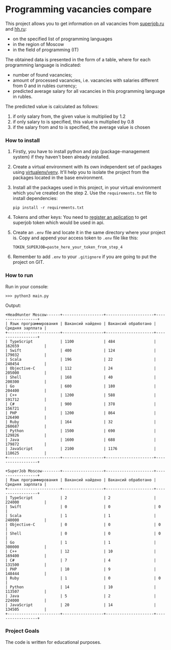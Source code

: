 # Programming vacancies compare

This project allows you to get information on all vacancies from [superjob.ru](https://www.superjob.ru/) and [hh.ru](https://hh.ru/):
- on the specified list of programming languages
- in the region of Moscow
- in the field of programming (IT)

The obtained data is presented in the form of a table, where for each programming language is indicated:
- number of found vacancies;
- amount of processed vacancies, i.e. vacancies with salaries different from 0 and in rubles currency;
- predicted average salary for all vacancies in this programming language in rubles.

The predicted value is calculated as follows:
1. if only salary from, the given value is multiplied by 1.2
2. if only salary to is specified, this value is multiplied by 0.8
3. if the salary from and to is specified, the average value is chosen 

### How to install

1. Firstly, you have to install python and pip (package-management system) if they haven't been already installed.

2. Create a virtual environment with its own independent set of packages using [virtualenv/venv](https://docs.python.org/3/library/venv.html). It'll help you to isolate the project from the packages located in the base environment.

3. Install all the packages used in this project, in your virtual environment which you've created on the step 2. Use the `requirements.txt` file to install dependencies:
    ```console
    pip install -r requirements.txt
    ```
4. Tokens and other keys:
   You need to [register an aplication](https://www.superjob.ru/auth/login/?returnUrl=https://api.superjob.ru/register/) to get superjob token which would be used in api.


5. Create an `.env` file and locate it in the same directory where your project is. Copy and append your access token to `.env` file like this:
    ```
    TOKEN_SUPERJOB=paste_here_your_token_from_step_4
    ```
6. Remember to add `.env` to your `.gitignore` if you are going to put the project on GIT.

### How to run

Run in your console:

```Console
>>> python3 main.py
```

Output:
    
```Console
+HeadHunter Moscow------+------------------+---------------------+------------------+
| Язык программирования | Вакансий найдено | Вакансий обработано | Средняя зарплата |
+-----------------------+------------------+---------------------+------------------+
| TypeScript            | 1100             | 484                 | 162659           |
| Swift                 | 400              | 124                 | 179032           |
| Scala                 | 196              | 22                  | 240454           |
| Objective-C           | 112              | 24                  | 205000           |
| Shell                 | 168              | 40                  | 200300           |
| Go                    | 600              | 180                 | 204400           |
| C++                   | 1200             | 588                 | 191712           |
| C#                    | 900              | 378                 | 156721           |
| PHP                   | 1200             | 864                 | 126490           |
| Ruby                  | 164              | 32                  | 260687           |
| Python                | 1500             | 690                 | 129826           |
| Java                  | 1600             | 688                 | 179872           |
| JavaScript            | 2100             | 1176                | 118625           |
+-----------------------+------------------+---------------------+------------------+

+SuperJob Moscow--------+------------------+---------------------+------------------+
| Язык программирования | Вакансий найдено | Вакансий обработано | Средняя зарплата |
+-----------------------+------------------+---------------------+------------------+
| TypeScript            | 2                | 2                   | 224000           |
| Swift                 | 0                | 0                   | 0                |
| Scala                 | 1                | 1                   | 240000           |
| Objective-C           | 0                | 0                   | 0                |
| Shell                 | 0                | 0                   | 0                |
| Go                    | 1                | 1                   | 300000           |
| C++                   | 12               | 10                  | 169400           |
| C#                    | 7                | 4                   | 131500           |
| PHP                   | 10               | 9                   | 148444           |
| Ruby                  | 1                | 0                   | 0                |
| Python                | 14               | 10                  | 113507           |
| Java                  | 5                | 2                   | 224000           |
| JavaScript            | 20               | 14                  | 134505           |
+-----------------------+------------------+---------------------+------------------+
```

### Project Goals
The code is written for educational purposes.